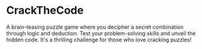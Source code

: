 # CrackTheCode
A brain-teasing puzzle game where you decipher a secret combination through logic and deduction. Test your problem-solving skills and unveil the hidden code. It's a thrilling challenge for those who love cracking puzzles!
